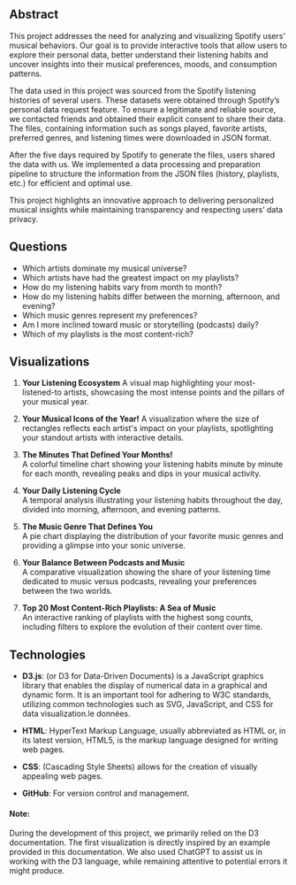 
## Abstract

This project addresses the need for analyzing and visualizing Spotify users’ musical behaviors. Our goal is to provide interactive tools that allow users to explore their 
personal data, better understand their listening habits and uncover insights into their musical preferences, moods, and consumption patterns.

The data used in this project was sourced from the Spotify listening histories of several users. These datasets were obtained through Spotify’s personal data request feature. 
To ensure a legitimate and reliable source, we contacted friends and obtained their explicit consent to share their data. The files, containing information such as songs played,
favorite artists, preferred genres, and listening times were downloaded in JSON format.

After the five days required by Spotify to generate the files, users shared the data with us. We implemented a data processing and preparation pipeline to structure the 
information from the JSON files (history, playlists, etc.) for efficient and optimal use.

This project highlights an innovative approach to delivering personalized musical insights while maintaining transparency and respecting users’ data privacy.

## Questions

- Which artists dominate my musical universe?
- Which artists have had the greatest impact on my playlists?
- How do my listening habits vary from month to month?
- How do my listening habits differ between the morning, afternoon, and evening?
- Which music genres represent my preferences?
- Am I more inclined toward music or storytelling (podcasts) daily?
- Which of my playlists is the most content-rich?
  
## Visualizations

1. **Your Listening Ecosystem**
   A visual map highlighting your most-listened-to artists, showcasing the most intense points and the pillars of your musical year.

3. **Your Musical Icons of the Year!**
   A visualization where the size of rectangles reflects each artist's impact on your playlists, spotlighting your standout artists with interactive details.

5. **The Minutes That Defined Your Months!**  
   A colorful timeline chart showing your listening habits minute by minute for each month, revealing peaks and dips in your musical activity.

6. **Your Daily Listening Cycle**  
   A temporal analysis illustrating your listening habits throughout the day, divided into morning, afternoon, and evening patterns.

7. **The Music Genre That Defines You**  
   A pie chart displaying the distribution of your favorite music genres and providing a glimpse into your sonic universe.

8. **Your Balance Between Podcasts and Music**  
   A comparative visualization showing the share of your listening time dedicated to music versus podcasts, revealing your preferences between the two worlds.

9. **Top 20 Most Content-Rich Playlists: A Sea of Music**  
   An interactive ranking of playlists with the highest song counts, including filters to explore the evolution of their content over time.

## Technologies

* **D3.js**: (or D3 for Data-Driven Documents) is a JavaScript graphics library that enables the display of numerical data in a graphical and dynamic form. It is an important tool for adhering to W3C standards, utilizing common technologies such as SVG, JavaScript, and CSS for data visualization.le données.

* **HTML**: HyperText Markup Language, usually abbreviated as HTML or, in its latest version, HTML5, is the markup language designed for writing web pages.

* **CSS**: (Cascading Style Sheets) allows for the creation of visually appealing web pages.

* **GitHub**: For version control and management.

#### Note: 
During the development of this project, we primarily relied on the D3 documentation. The first visualization is directly inspired by an example provided in this documentation. We also used ChatGPT to assist us in working with the D3 language, while remaining attentive to potential errors it might produce.


